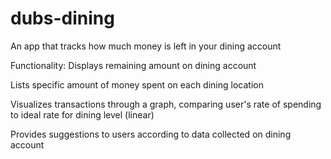 # dubs-dining

An app that tracks how much money is left in your dining account

Functionality:
Displays remaining amount on dining account

Lists specific amount of money spent on each dining location

Visualizes transactions through a graph, comparing user's rate of spending to ideal rate for dining level (linear)

Provides suggestions to users according to data collected on dining account
